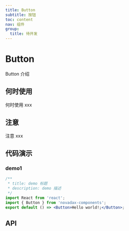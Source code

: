 ```yaml
---
title: Button
subtitle: 按钮
toc: content
nav: 组件
group:
  title: 待开发
---
```


# Button

Button 介绍

## 何时使用

何时使用 xxx

## 注意

注意 xxx

## 代码演示

### demo1

<code src="./demo/basic.tsx"></code>

```jsx
/**
 * title: demo 标题
 * description: demo 描述
 */
import React from 'react';
import { Button } from 'novadax-components';
export default () => <Button>Hello world!;</Button>;
```

## API
